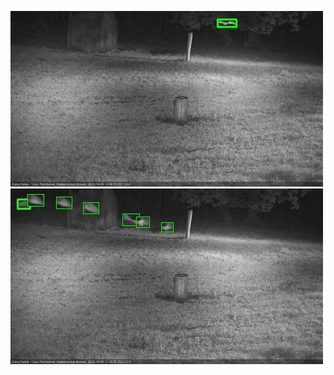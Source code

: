 ![20201006-190624-191627](in2/20201006/20201006-190624-191627_0_.jpg)
![20201006-212858-213859](in2/20201006/20201006-212858-213859_0_.jpg)
